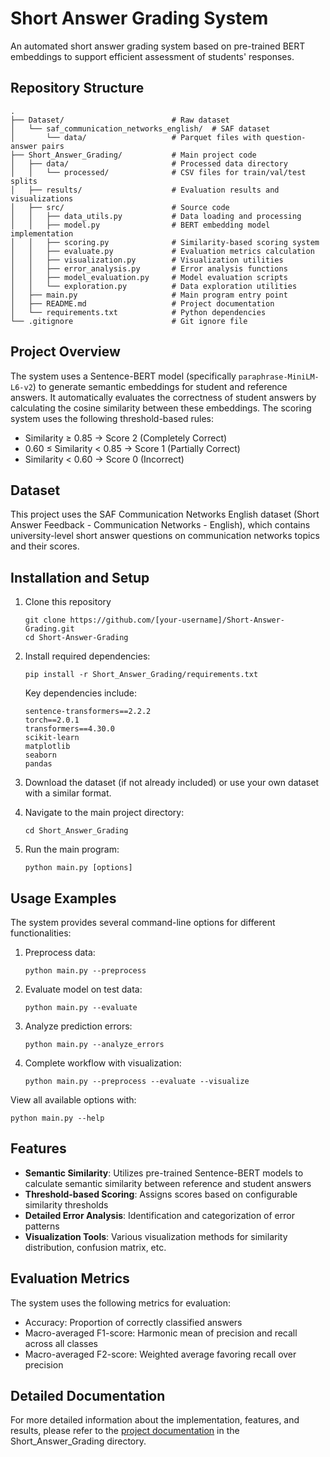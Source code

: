 # Short Answer Grading System

An automated short answer grading system based on pre-trained BERT embeddings to support efficient assessment of students' responses.

## Repository Structure

```
.
├── Dataset/                        # Raw dataset
│   └── saf_communication_networks_english/  # SAF dataset
│       └── data/                   # Parquet files with question-answer pairs
├── Short_Answer_Grading/           # Main project code
│   ├── data/                       # Processed data directory
│   │   └── processed/              # CSV files for train/val/test splits
│   ├── results/                    # Evaluation results and visualizations  
│   ├── src/                        # Source code
│   │   ├── data_utils.py           # Data loading and processing 
│   │   ├── model.py                # BERT embedding model implementation
│   │   ├── scoring.py              # Similarity-based scoring system
│   │   ├── evaluate.py             # Evaluation metrics calculation
│   │   ├── visualization.py        # Visualization utilities
│   │   ├── error_analysis.py       # Error analysis functions
│   │   ├── model_evaluation.py     # Model evaluation scripts
│   │   └── exploration.py          # Data exploration utilities
│   ├── main.py                     # Main program entry point
│   ├── README.md                   # Project documentation
│   └── requirements.txt            # Python dependencies
└── .gitignore                      # Git ignore file
```

## Project Overview

The system uses a Sentence-BERT model (specifically `paraphrase-MiniLM-L6-v2`) to generate semantic embeddings for student and reference answers. It automatically evaluates the correctness of student answers by calculating the cosine similarity between these embeddings. The scoring system uses the following threshold-based rules:

* Similarity ≥ 0.85 → Score 2 (Completely Correct)
* 0.60 ≤ Similarity < 0.85 → Score 1 (Partially Correct)
* Similarity < 0.60 → Score 0 (Incorrect)

## Dataset

This project uses the SAF Communication Networks English dataset (Short Answer Feedback - Communication Networks - English), which contains university-level short answer questions on communication networks topics and their scores.

## Installation and Setup

1. Clone this repository
   ```
   git clone https://github.com/[your-username]/Short-Answer-Grading.git
   cd Short-Answer-Grading
   ```

2. Install required dependencies:
   ```
   pip install -r Short_Answer_Grading/requirements.txt
   ```
   
   Key dependencies include:
   ```
   sentence-transformers==2.2.2
   torch==2.0.1
   transformers==4.30.0
   scikit-learn
   matplotlib
   seaborn
   pandas
   ```

3. Download the dataset (if not already included) or use your own dataset with a similar format.

4. Navigate to the main project directory:
   ```
   cd Short_Answer_Grading
   ```

5. Run the main program:
   ```
   python main.py [options]
   ```

## Usage Examples

The system provides several command-line options for different functionalities:

1. Preprocess data:
   ```
   python main.py --preprocess
   ```

2. Evaluate model on test data:
   ```
   python main.py --evaluate
   ```

3. Analyze prediction errors:
   ```
   python main.py --analyze_errors
   ```

4. Complete workflow with visualization:
   ```
   python main.py --preprocess --evaluate --visualize
   ```

View all available options with:
```
python main.py --help
```

## Features

- **Semantic Similarity**: Utilizes pre-trained Sentence-BERT models to calculate semantic similarity between reference and student answers
- **Threshold-based Scoring**: Assigns scores based on configurable similarity thresholds
- **Detailed Error Analysis**: Identification and categorization of error patterns
- **Visualization Tools**: Various visualization methods for similarity distribution, confusion matrix, etc.

## Evaluation Metrics

The system uses the following metrics for evaluation:
- Accuracy: Proportion of correctly classified answers
- Macro-averaged F1-score: Harmonic mean of precision and recall across all classes
- Macro-averaged F2-score: Weighted average favoring recall over precision

## Detailed Documentation

For more detailed information about the implementation, features, and results, please refer to the [project documentation](Short_Answer_Grading/README.md) in the Short_Answer_Grading directory. 